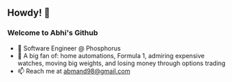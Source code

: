 ## Howdy! 🤠 

### Welcome to Abhi's Github ###
- 🌱 Software Engineer @ Phosphorus
- 💬 A big fan of: home automations, Formula 1, admiring expensive watches, moving big weights, and losing money through options trading
- 📫 Reach me at abmand98@gmail.com

<!--
Well if you were gonna snoop around then you might as well enjoy this video: https://www.youtube.com/watch?v=dQw4w9WgXcQ
-->
